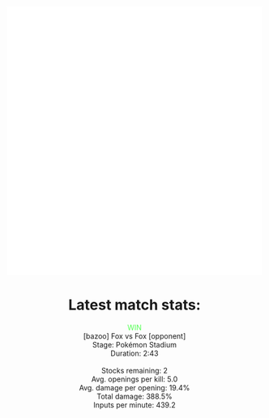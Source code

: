 <div align="center">
    <img src="https://github.com/nachoverdon/nachoverdon/blob/master/profile.svg" width="838" height="530"/>
<!--START_SECTION:slippi_stats-->
<div>
<h1>Latest match stats:</h1>
<p>
<span style="color: #5f5;">WIN</span>
<br>
<span>[bazoo] Fox vs Fox [opponent]</span>
<br>
<span>Stage: Pokémon Stadium</span>
<br>
<span>Duration: 2:43</span>
<br>
<br>
<span>Stocks remaining: 2</span><br>
<span>Avg. openings per kill: 5.0</span>
<br>
<span>Avg. damage per opening: 19.4%</span>
<br>
<span>Total damage: 388.5%</span>
<br>
<span>Inputs per minute: 439.2</span>
<br>
</p>
</div>
<!--END_SECTION:slippi_stats-->
            
            
</div>
